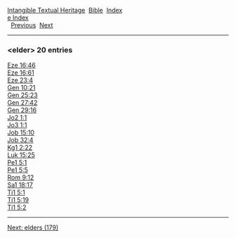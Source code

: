 [Intangible Textual Heritage](../../index)  [Bible](../index) 
[Index](index)   
[e Index](_e_)  
  [Previous](c03551)  [Next](c03553) 

------------------------------------------------------------------------

### &lt;elder&gt; 20 entries

[Eze 16:46](../kjv/eze016.htm#046)  
[Eze 16:61](../kjv/eze016.htm#061)  
[Eze 23:4](../kjv/eze023.htm#004)  
[Gen 10:21](../kjv/gen010.htm#021)  
[Gen 25:23](../kjv/gen025.htm#023)  
[Gen 27:42](../kjv/gen027.htm#042)  
[Gen 29:16](../kjv/gen029.htm#016)  
[Jo2 1:1](../kjv/jo2001.htm#001)  
[Jo3 1:1](../kjv/jo3001.htm#001)  
[Job 15:10](../kjv/job015.htm#010)  
[Job 32:4](../kjv/job032.htm#004)  
[Kg1 2:22](../kjv/kg1002.htm#022)  
[Luk 15:25](../kjv/luk015.htm#025)  
[Pe1 5:1](../kjv/pe1005.htm#001)  
[Pe1 5:5](../kjv/pe1005.htm#005)  
[Rom 9:12](../kjv/rom009.htm#012)  
[Sa1 18:17](../kjv/sa1018.htm#017)  
[Ti1 5:1](../kjv/ti1005.htm#001)  
[Ti1 5:19](../kjv/ti1005.htm#019)  
[Ti1 5:2](../kjv/ti1005.htm#002)  

------------------------------------------------------------------------

[Next: elders (179)](c03553)
